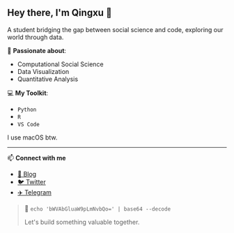 ## Hey there, I'm Qingxu 👋 

A student bridging the gap between social science and code, exploring our world through data.

🔭 **Passionate about**: 
* Computational Social Science
* Data Visualization
* Quantitative Analysis

💻 **My Toolkit**: 
- `Python`
- `R` 
- `VS Code`

I use macOS btw.

---

📫 **Connect with me**

- [📝 Blog](https://blog.linioi.com) 
- [🐦 Twitter](https://twitter.com/Hikolary)
- [✈️ Telegram](https://t.me/Qingxu_talk)

> 📧 `echo 'bWVAbGluaW9pLmNvbQo=' | base64 --decode`
> 
> Let's build something valuable together.
